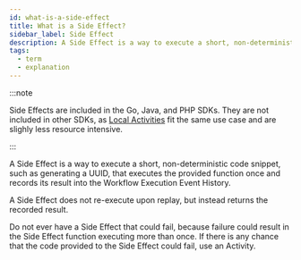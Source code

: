 ```yaml
---
id: what-is-a-side-effect
title: What is a Side Effect?
sidebar_label: Side Effect
description: A Side Effect is a way to execute a short, non-deterministic code snippet, such as generating a UUID, that executes the provided function once and records its result into the Workflow Execution Event History.
tags:
  - term
  - explanation
---
```


:::note

Side Effects are included in the Go, Java, and PHP SDKs.
They are not included in other SDKs, as [Local Activities](/concepts/what-is-a-local-activity) fit the same use case and are slighly less resource intensive.

:::

A Side Effect is a way to execute a short, non-deterministic code snippet, such as generating a UUID, that executes the provided function once and records its result into the Workflow Execution Event History.

A Side Effect does not re-execute upon replay, but instead returns the recorded result.

Do not ever have a Side Effect that could fail, because failure could result in the Side Effect function executing more than once.
If there is any chance that the code provided to the Side Effect could fail, use an Activity.

